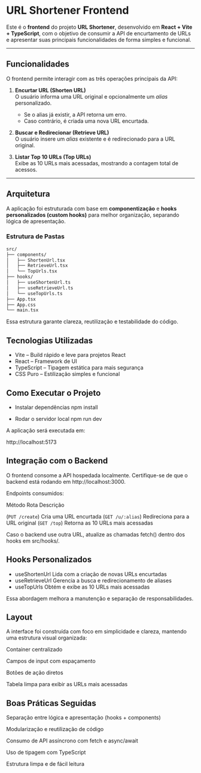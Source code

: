 # URL Shortener Frontend

Este é o **frontend** do projeto **URL Shortener**, desenvolvido em **React + Vite + TypeScript**, com o objetivo de consumir a API de encurtamento de URLs e apresentar suas principais funcionalidades de forma simples e funcional.

---

## Funcionalidades

O frontend permite interagir com as três operações principais da API:

1. **Encurtar URL (Shorten URL)**  
   O usuário informa uma URL original e opcionalmente um _alias_ personalizado.

   - Se o alias já existir, a API retorna um erro.
   - Caso contrário, é criada uma nova URL encurtada.

2. **Buscar e Redirecionar (Retrieve URL)**  
   O usuário insere um _alias_ existente e é redirecionado para a URL original.

3. **Listar Top 10 URLs (Top URLs)**  
   Exibe as 10 URLs mais acessadas, mostrando a contagem total de acessos.

---

## Arquitetura

A aplicação foi estruturada com base em **componentização** e **hooks personalizados (custom hooks)** para melhor organização, separando lógica de apresentação.

### Estrutura de Pastas

```bash
src/
├── components/
│   ├── ShortenUrl.tsx
│   ├── RetrieveUrl.tsx
│   └── TopUrls.tsx
├── hooks/
│   ├── useShortenUrl.ts
│   ├── useRetrieveUrl.ts
│   └── useTopUrls.ts
├── App.tsx
├── App.css
└── main.tsx
```

Essa estrutura garante clareza, reutilização e testabilidade do código.

## Tecnologias Utilizadas

- Vite – Build rápido e leve para projetos React
- React – Framework de UI
- TypeScript – Tipagem estática para mais segurança
- CSS Puro – Estilização simples e funcional

## Como Executar o Projeto

- Instalar dependências
  npm install

- Rodar o servidor local
  npm run dev

A aplicação será executada em:

http://localhost:5173

## Integração com o Backend

O frontend consome a API hospedada localmente.
Certifique-se de que o backend está rodando em http://localhost:3000.

Endpoints consumidos:

Método Rota Descrição

(`PUT /create`) Cria uma URL encurtada
(`GET /u/:alias`) Redireciona para a URL original
(`GET /top`) Retorna as 10 URLs mais acessadas

Caso o backend use outra URL, atualize as chamadas fetch() dentro dos hooks em src/hooks/.

## Hooks Personalizados

- useShortenUrl Lida com a criação de novas URLs encurtadas
- useRetrieveUrl Gerencia a busca e redirecionamento de aliases
- useTopUrls Obtém e exibe as 10 URLs mais acessadas

Essa abordagem melhora a manutenção e separação de responsabilidades.

## Layout

A interface foi construída com foco em simplicidade e clareza, mantendo uma estrutura visual organizada:

Container centralizado

Campos de input com espaçamento

Botões de ação diretos

Tabela limpa para exibir as URLs mais acessadas

## Boas Práticas Seguidas

Separação entre lógica e apresentação (hooks + components)

Modularização e reutilização de código

Consumo de API assíncrono com fetch e async/await

Uso de tipagem com TypeScript

Estrutura limpa e de fácil leitura
